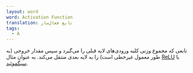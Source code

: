 ```yaml
---
layout: word
word: Activation Function
translation: تابع فعال‌ساز
tags:
  - A
---
```

تابعی که مجموع وزنی کلیه ورودی‌های لایه قبلی را می‌گیرد و سپس مقدار خروجی (به طور معمول غیرخطی است) را به لایه بعدی منتقل می‌کند. به عنوان مثال [ReLU](/R/rectified_linear_unit_(relu)/) یا [سیگموئید](/S/sigmoid_function/).